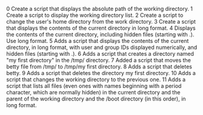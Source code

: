 0 Create a script that displays the absolute path of the working directory.
1 Create a script to display the working directory list.
2 Create a script to change the user's home directory from the work directory.
3 Create a script that displays the contents of the current directory in long format.
4 Displays the contents of the current directory, including hidden files (starting with .). Use long format.
5 Adds a script that displays the contents of the current directory, in long format, with user and group IDs displayed numerically, and hidden files (starting with .).
6 Adds a script that creates a directory named "my first directory" in the /tmp/ directory.
7 Added a script that moves the betty file from /tmp/ to /tmp/my first directory.
8 Adds a script that deletes betty.
9 Adds a script that deletes the directory my first directory.
10 Adds a script that changes the working directory to the previous one.
11 Adds a script that lists all files (even ones with names beginning with a period character, which are normally hidden) in the current directory and the parent of the working directory and the /boot directory (in this order), in long format.

